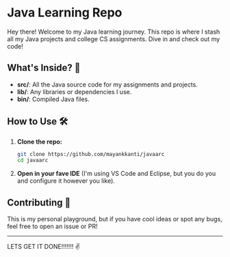 # Java Learning Repo 

Hey there! Welcome to my Java learning journey. This repo is where I stash all my Java projects and college CS assignments. Dive in and check out my code!

## What's Inside? 📂

- **src/**: All the Java source code for my assignments and projects.
- **lib/**: Any libraries or dependencies I use.
- **bin/**: Compiled Java files.

## How to Use 🛠️

1. **Clone the repo:**
    ```sh
    git clone https://github.com/mayankkanti/javaarc
    cd javaarc
    ```

2. **Open in your fave IDE** (I'm using VS Code and Eclipse, but you do you and configure it however you like).

## Contributing 🤝

This is my personal playground, but if you have cool ideas or spot any bugs, feel free to open an issue or PR!



---

LETS GET IT DONE!!!!!!! ✌️